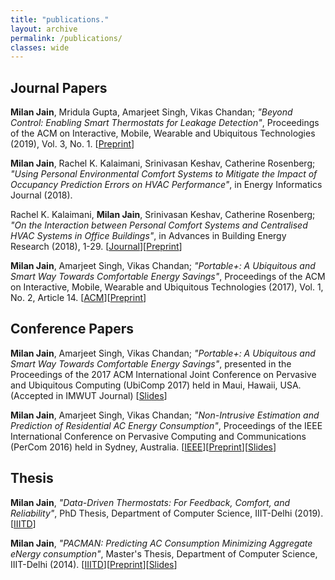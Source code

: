 ```yaml
---
title: "publications."
layout: archive
permalink: /publications/
classes: wide
---
```

<h2>Journal Papers</h2>

<p><strong>Milan Jain</strong>, Mridula Gupta, Amarjeet Singh, Vikas Chandan; <em>"Beyond Control: Enabling Smart Thermostats for Leakage Detection"</em>, Proceedings of the ACM on Interactive, Mobile, Wearable and Ubiquitous Technologies (2019), Vol. 3, No. 1. [<a href="https://www.researchgate.net/publication/330567207_Beyond_Control_Enabling_Smart_Thermostats_For_Leakage_Detection">Preprint</a>]</p>

<p><strong>Milan Jain</strong>, Rachel K. Kalaimani, Srinivasan Keshav, Catherine Rosenberg; <em>"Using Personal Environmental Comfort Systems to Mitigate the Impact of Occupancy Prediction Errors on HVAC Performance"</em>, in Energy Informatics Journal (2018).</p>

<p>Rachel K. Kalaimani, <strong>Milan Jain</strong>, Srinivasan Keshav, Catherine Rosenberg; <em>"On the Interaction between Personal Comfort Systems and Centralised HVAC&nbsp;Systems in Office Buildings"</em>,&nbsp;in&nbsp;Advances in Building Energy Research (2018), 1-29. [<a href="https://www.tandfonline.com/doi/abs/10.1080/17512549.2018.1505654">Journal</a>][<a href="https://arxiv.org/pdf/1710.02064.pdf">Preprint</a>]</p>

<p><strong>Milan Jain</strong>, Amarjeet Singh, Vikas Chandan; <em>"Portable+: A Ubiquitous and Smart Way Towards Comfortable Energy Savings"</em>, Proceedings of the ACM on Interactive, Mobile, Wearable and Ubiquitous Technologies (2017), Vol. 1, No. 2, Article 14. [<a href="http://dl.acm.org/citation.cfm?id=3090079">ACM</a>][<a href="https://milanjainblog.files.wordpress.com/2014/07/portableplus_preprint.pdf">Preprint</a>]</p>

<h2>Conference Papers<br></h2>
<p><strong>Milan Jain</strong>, Amarjeet Singh, Vikas Chandan; <em>"Portable+: A Ubiquitous and Smart Way Towards Comfortable Energy Savings"</em>, presented in the Proceedings of the 2017 ACM International Joint Conference on Pervasive and Ubiquitous Computing (UbiComp 2017) held in Maui, Hawaii, USA.(Accepted in IMWUT Journal) [<a href="https://milanjainblog.files.wordpress.com/2017/09/jain2017portableplus_v6.pdf">Slides</a>]</p>

<p><strong>Milan Jain</strong>, Amarjeet Singh, Vikas Chandan; <em>"Non-Intrusive Estimation and Prediction of Residential AC Energy Consumption"</em>, Proceedings of the IEEE International Conference on Pervasive Computing and Communications (PerCom 2016) held in Sydney, Australia. [<a href="http://ieeexplore.ieee.org/xpl/articleDetails.jsp?arnumber=7456509&amp;filter%3DAND%28p_IS_Number%3A7456493%29">IEEE</a>][<a href="https://milanjainblog.files.wordpress.com/2014/07/pacman.pdf">Preprint</a>][<a href="https://milanjainblog.files.wordpress.com/2017/09/non-intrusive-estimation-and-prediction-of-residential-ac-energy.pdf">Slides</a>]</p>

<h2>Thesis<br></h2>
<p><strong>Milan Jain</strong>, <em>"Data-Driven Thermostats: For Feedback, Comfort, and Reliability"</em>, PhD Thesis, Department of Computer Science, IIIT-Delhi (2019). [<a href="https://repository.iiitd.edu.in/xmlui/handle/123456789/795">IIITD</a>]</p>

<p><strong>Milan Jain</strong>, <em>"PACMAN: Predicting AC Consumption Minimizing Aggregate eNergy consumption"</em>, Master's Thesis, Department of Computer Science, IIIT-Delhi (2014). [<a href="https://repository.iiitd.edu.in/jspui/handle/123456789/168">IIITD</a>][<a href="https://milanjainblog.files.wordpress.com/2014/07/pacman1.pdf">Preprint</a>][<a href="https://milanjainblog.files.wordpress.com/2017/04/pacman-presentation.pdf">Slides</a>]<br></p>